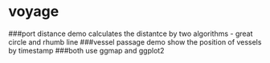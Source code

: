 # voyage
 ###port distance demo calculates the distantce by two algorithms - great circle and rhumb line
 ###vessel passage demo show the position of vessels by timestamp
 ###both use ggmap and ggplot2
